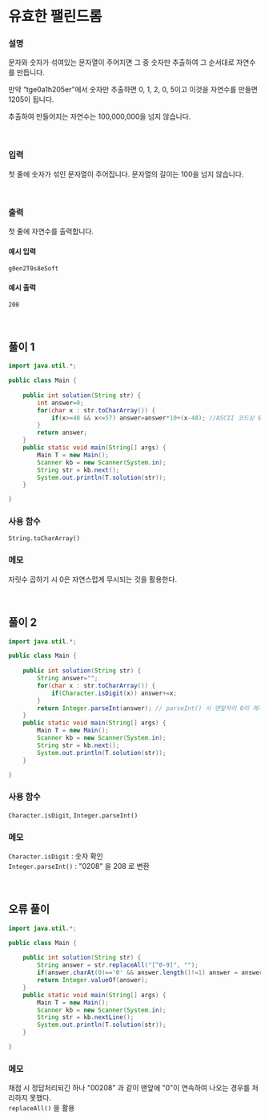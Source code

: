 # 유효한 팰린드롬
### 설명
문자와 숫자가 섞여있는 문자열이 주어지면 그 중 숫자만 추출하여 그 순서대로 자연수를 만듭니다.

만약 “tge0a1h205er”에서 숫자만 추출하면 0, 1, 2, 0, 5이고 이것을 자연수를 만들면 1205이 됩니다.

추출하여 만들어지는 자연수는 100,000,000을 넘지 않습니다.

<br>

### 입력
첫 줄에 숫자가 섞인 문자열이 주어집니다. 문자열의 길이는 100을 넘지 않습니다.


<br>

### 출력
첫 줄에 자연수를 출력합니다.


#### 예시 입력
```
g0en2T0s8eSoft
```


#### 예시 출력
```
208
```

<br>


## 풀이 1
```java
import java.util.*;

public class Main {
	
	public int solution(String str) {
		int answer=0;
		for(char x : str.toCharArray()) {
			if(x>=48 && x<=57) answer=answer*10+(x-48); //ASCII 코드상 0이 48, 9가 57 이므로 일의자리 추가시 (x-48)임을 유의
		}
		return answer;
	}
	public static void main(String[] args) {
		Main T = new Main();
		Scanner kb = new Scanner(System.in);
		String str = kb.next();
		System.out.println(T.solution(str));
	}

}

```
### 사용 함수
`String.toCharArray()`

### 메모
자릿수 곱하기 시 0은 자연스럽게 무시되는 것을 활용한다.

<br>

## 풀이 2
```java
import java.util.*;

public class Main {
	
	public int solution(String str) {
		String answer="";
		for(char x : str.toCharArray()) {
			if(Character.isDigit(x)) answer+=x;
		}
		return Integer.parseInt(answer); // parseInt() 시 맨앞자리 0이 제거된다.
	}
	public static void main(String[] args) {
		Main T = new Main();
		Scanner kb = new Scanner(System.in);
		String str = kb.next();
		System.out.println(T.solution(str));
	}

}

```
### 사용 함수
`Character.isDigit`, `Integer.parseInt()`

### 메모
`Character.isDigit` : 숫자 확인<br>
`Integer.parseInt()` : "0208" 을 208 로 변환


<br>

## 오류 풀이
```java
import java.util.*;

public class Main {
	
	public int solution(String str) {
		String answer = str.replaceAll("[^0-9]", "");
		if(answer.charAt(0)=='0' && answer.length()!=1) answer = answer.substring(1);
		return Integer.valueOf(answer);
	}
	public static void main(String[] args) {
		Main T = new Main();
		Scanner kb = new Scanner(System.in);
		String str = kb.nextLine();
		System.out.println(T.solution(str));
	}

}

```
### 메모
채점 시 정답처리되긴 하나 "00208" 과 같이 맨앞에 "0"이 연속하여 나오는 경우를 처리하지 못했다.<br>
`replaceAll()` 을 활용

<br>

